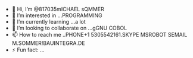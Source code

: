 - 👋 Hi, I’m @817035mICHAEL sQMMER
- 👀 I’m interested in ...PROGRAMMING
- 🌱 I’m currently learning ...a lot
- 💞️ I’m looking to collaborate on ...gGNU  COBOL
- 📫 How to reach me ..PHONE+1 5305542161.SKYPE MSROBOT SEMAIL M.SOMMER!BAUINTEGRA.DE
- ⚡ Fun fact: ...

<!---
817035git/817035git is a ✨ special ✨ repository because its `README.md` (this file) appears on your GitHub profile.
You can click the Preview link to take a look at your changes.
--->
